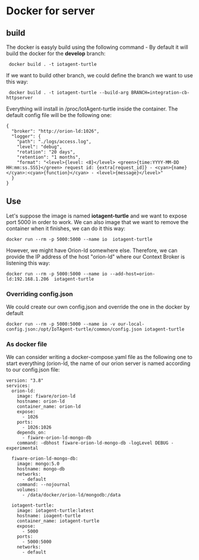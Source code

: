# Docker for server

## build
The docker is easyly build using the following command - By default it will build the docker for the **develop** branch:

```
 docker build . -t iotagent-turtle 
```

If we want to build other branch, we could define the branch we want to use this way:
```
 docker build . -t iotagent-turtle --build-arg BRANCH=integration-cb-httpserver
```

Everything will install in /proc/IotAgent-turtle inside the container. The default config file will be the following one:

```
{
  "broker": "http://orion-ld:1026",
  "logger": {
    "path": "./logs/access.log",
    "level": "debug",
    "rotation": "20 days",
    "retention": "1 months",
    "format": "<level>{level: <8}</level> <green>{time:YYYY-MM-DD HH:mm:ss.SSS}</green> request id: {extra[request_id]} - <cyan>{name}</cyan>:<cyan>{function}</cyan> - <level>{message}</level>"
  }
}
```

## Use
Let's suppose the image is named **iotagent-turtle** and we want to expose port 5000 in order to work. We can also image that we want to remove the container when it finishes, we can do it this way:
```
docker run --rm -p 5000:5000 --name io  iotagent-turtle
```

However, we might have Orion-ld somewhere else. Therefore, we can provide the IP address of the host "orion-ld" where our Context Broker is listening this way:
```
docker run --rm -p 5000:5000 --name io --add-host=orion-ld:192.168.1.206  iotagent-turtle
```

### Overriding config.json
We could create our own config.json and override the one in the docker by default
```
docker run --rm -p 5000:5000 --name io -v our-local-config.json:/opt/IoTAgent-turtle/common/config.json iotagent-turtle
```

### As docker file

We can consider writing a docker-compose.yaml file as the following one to start everything (orion-ld, the name of our orion server is named according to our config.json file:

```
version: "3.8"
services:
  orion-ld:
    image: fiware/orion-ld
    hostname: orion-ld
    container_name: orion-ld
    expose:
      - 1026
    ports:
      - 1026:1026
    depends_on:
      - fiware-orion-ld-mongo-db
    command: -dbhost fiware-orion-ld-mongo-db -logLevel DEBUG -experimental

  fiware-orion-ld-mongo-db:
    image: mongo:5.0
    hostname: mongo-db
    networks:
      - default
    command: --nojournal
    volumes:
      - /data/docker/orion-ld/mongodb:/data

  iotagent-turtle:
    image: iotagent-turtle:latest
    hostname: ioagent-turtle
    container_name: iotagent-turtle
    expose:
      - 5000
    ports:
      - 5000:5000
    networks:
      - default
```
 

